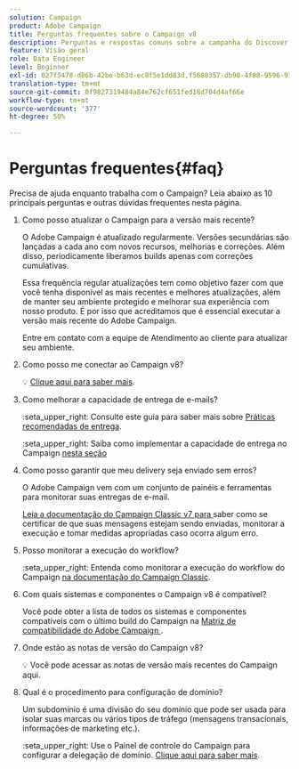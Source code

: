 ```yaml
---
solution: Campaign
product: Adobe Campaign
title: Perguntas frequentes sobre o Campaign v8
description: Perguntas e respostas comuns sobre a campanha do Discover
feature: Visão geral
role: Data Engineer
level: Beginner
exl-id: 027f5478-d86b-42be-b63d-ec8f5e1dd83d,f5688357-db90-4f88-9596-91e9d0a20d75
translation-type: tm+mt
source-git-commit: 0f9827319484a84e762cf651fed18d704d4af66e
workflow-type: tm+mt
source-wordcount: '377'
ht-degree: 50%

---
```


# Perguntas frequentes{#faq}

Precisa de ajuda enquanto trabalha com o Campaign? Leia abaixo as 10 principais perguntas e outras dúvidas frequentes nesta página.

1. Como posso atualizar o Campaign para a versão mais recente?

   O Adobe Campaign é atualizado regularmente. Versões secundárias são lançadas a cada ano com novos recursos, melhorias e correções. Além disso, periodicamente liberamos builds apenas com correções cumulativas.

   Essa frequência regular atualizações tem como objetivo fazer com que você tenha disponível as mais recentes e melhores atualizações, além de manter seu ambiente protegido e melhorar sua experiência com nosso produto. É por isso que acreditamos que é essencial executar a versão mais recente do Adobe Campaign.

   Entre em contato com a equipe de Atendimento ao cliente para atualizar seu ambiente.

1. Como posso me conectar ao Campaign v8?

   :bulb: [Clique aqui para saber mais](connect.md).

1. Como melhorar a capacidade de entrega de e-mails?

   :seta_upper_right: Consulte este guia para saber mais sobre [Práticas recomendadas de entrega](https://experienceleague.adobe.com/docs/deliverability-learn/deliverability-best-practice-guide/introduction.html?lang=pt-BR).

   :seta_upper_right: Saiba como implementar a capacidade de entrega no Campaign [nesta seção](https://experienceleague.adobe.com/docs/deliverability-learn/deliverability-best-practice-guide/additional-resources/general-resources.html)

1. Como posso garantir que meu delivery seja enviado sem erros?

   O Adobe Campaign vem com um conjunto de painéis e ferramentas para monitorar suas entregas de e-mail.

   [Leia a documentação do Campaign Classic v7 para ](https://experienceleague.adobe.com/docs/campaign-classic/using/sending-messages/monitoring-deliveries/about-delivery-monitoring.html) saber como se certificar de que suas mensagens estejam sendo enviadas, monitorar a execução e tomar medidas apropriadas caso ocorra algum erro.

1. Posso monitorar a execução do workflow?

   :seta_upper_right: Entenda como monitorar a execução do workflow do Campaign [na documentação do Campaign Classic](https://experienceleague.adobe.com/docs/campaign-classic/using/automating-with-workflows/executing-a-workflow/starting-a-workflow.html).

1. Com quais sistemas e componentes o Campaign v8 é compatível?

   Você pode obter a lista de todos os sistemas e componentes compatíveis com o último build do Campaign na [Matriz de compatibilidade do Adobe Campaign ](compatibility-matrix.md).

1. Onde estão as notas de versão do Campaign v8?

   :bulb: Você pode acessar as notas de versão mais recentes do Campaign aqui.

1. Qual é o procedimento para configuração de domínio?

   Um subdomínio é uma divisão do seu domínio que pode ser usada para isolar suas marcas ou vários tipos de tráfego (mensagens transacionais, informações de marketing etc.).

   :seta_upper_right: Use o Painel de controle do Campaign para configurar a delegação de domínio. [Clique aqui para saber mais](https://experienceleague.adobe.com/docs/control-panel/using/subdomains-and-certificates/subdomains-branding.html).
